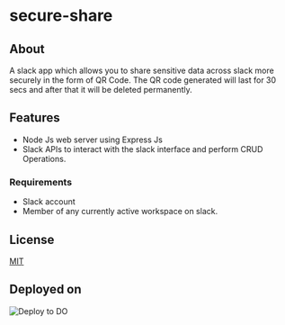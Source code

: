 # secure-share

## About
A slack app which allows you to share sensitive data across slack more securely in the form of QR Code. The QR code generated will last for 30 secs and after that it will be deleted permanently.

## Features
- Node Js web server using Express Js
- Slack APIs to interact with the slack interface and perform CRUD Operations.

### Requirements
- Slack account
- Member of any currently active workspace on slack.

## License

[MIT](http://www.opensource.org/licenses/mit-license.html)

## Deployed on 

 ![Deploy to DO](https://mp-assets1.sfo2.digitaloceanspaces.com/deploy-to-do/do-btn-blue.svg)
